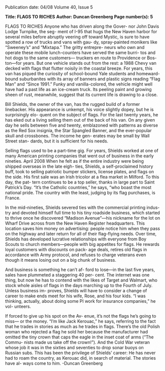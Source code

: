 Publication date: 04/08
Volume 40, Issue 5

**Title: FLAGS TO RICHES**
**Author: Duncan Greenberg**
**Page number(s): 5**

FLAGS TO RICHES 
Anyone who has driven along the Gover-
nor John Davis Lodge Turnpike, the seg-
ment of I-95 that hugs the New Haven 
harbor for several miles before abruptly 
veering off toward Mystic, is sure to have 
spotted a row of trucks and vans with gau-
dy, spray-painted monikers like “Sweeney’s” 
and “Mixtapa.” The gritty entrepre-
neurs who own and operate these mobile 
lunch-counters have served the same burri-
tos and hot dogs to the same customers—
truckers en route to Providence or Bos-
ton—for years. But one vehicle stands out 
from the rest: a 1988 Chevy van decked 
with flags that flutter noisily in the coastal 
breeze. For years, this van has piqued the 
curiosity of school-bound Yale students 
and homeward-bound suburbanites with 
its array of banners and plastic signs reading 
“Flag Man” and “Since 1991.” Funky 
and vanilla-colored, the vehicle might well 
have had a past life as an ice-cream truck. 
Its peeling paint and growing sheen of 
rust, meanwhile, suggest that its current 
life is drawing to a close. 


Bill Shields, the owner of the van, has 
the rugged build of a former linebacker. 
His appearance is unkempt, his voice 
slightly dopey, but he is surprisingly elo-
quent on the subject of flags. For the last 
twenty years, he has eked out a living 
selling them out of the back of his van. 
On any given day he sells between five 
and twenty, emblazoned with patterns as 
diverse as the Red Sox 
insignia, the Star 
Spangled Banner, and the ever-popular 
skull and crossbones. The income he gen-
erates may be small by Wall Street stan-
dards, but it is sufficient for his needs. 


Selling flags used to be a part-time 
gig. For years, Shields worked at one of 
many American printing companies that 
went out of business in the early nineties. 
April 2008 
When he felt as if the entire industry were 
being shipped overseas in the late eigh-
ties, Shields, a self-proclaimed history buff, 
took to selling patriotic bumper stickers, 
license plates, and flags on the side. His 
first sale was an Irish tricolor at a flea 
market in Milford. To this day, the pat-
tern continues to be a top seller, thanks in 
large part to Saint Patrick’s Day. “It’s the 
Catholic countries,” he says, “who boast 
the most national pride. The country with 
the least, judging by its flag purchases, is 
France. 


In the mid-nineties, Shields severed 
ties with the commercial printing indus-
try and devoted himself full time to his 
tiny roadside business, which started 
to thrive once he discovered “Madison 
Avenue”—his nickname for the lot on 
Wharf Drive across from the New Haven 
Register headquarters. This location saves 
him money on advertising: people notice 
him when they pass on the highway 
and later return for all of their flag-flying 
needs. Over time, Shields has developed 
lucrative relationships with everyone from 
Boy Scouts to church members—people 
with big appetites for flags. He rewards 
loyal customers with discounts on pack-
age deals, retires old flags in accordance 
with Army protocol, and refuses to charge 
veterans even though it means losing out 
on a big chunk of business. 


And business is something he can’t af-
ford to lose—in the last five years, sales 
have plummeted a staggering 40 per-
cent. The internet was one thing, but 
now he has to contend with the likes of 
Target and Walmart, who stock whole 
aisles of flags in the days marching up to 
the Fourth of July. Unless business im-
proves, Shields will have to consider a 
change of career to make ends meet for 
his wife, Rose, and his four kids. “I was 
thinking, actually, about doing some PI 
work for insurance companies,” he vol-
unteers. 


If forced to give up his spot on the Av-
enue, it’s not the flags he’s going to miss—
or the money. “I’m like Jack Kerouac,” he 
says, referring to the fact that he trades in 
stories as much as he trades in flags. There’s 
the old Polish woman who rejected a flag 
he sold her because the manufacturer had 
omitted the tiny crown that caps the eagle 
in the inset coat of arms (“The Commu-
nists made us take off the crown!”). And 
the Cold War veteran whose job it was 
in the sixties and seventies to drop sonar 
buoys on Russian subs. This has been the 
privilege of Shields’ career: He has never 
had to roam the country, as Kerouac did, 
in search of material. The stories have al-
ways come to him. 
-Duncan Greenberg